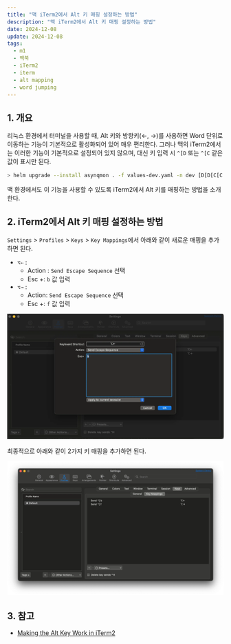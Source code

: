 ```yaml
---
title: "맥 iTerm2에서 Alt 키 매핑 설정하는 방법"
description: "맥 iTerm2에서 Alt 키 매핑 설정하는 방법"
date: 2024-12-08
update: 2024-12-08
tags:
  - m1
  - 맥북
  - iTerm2
  - iterm
  - alt mapping
  - word jumping
---
```


## 1. 개요

리눅스 환경에서 터미널을 사용할 때, Alt 키와 방향키(←, →)를 사용하면 Word 단위로 이동하는 기능이 기본적으로 활성화되어 있어 매우 편리한다. 그러나 맥의 iTerm2에서는 이러한 기능이 기본적으로 설정되어 있지 않으며, 대신 키 입력 시 `^[D` 또는 `^[C` 같은 값이 표시만 된다.

```bash
> helm upgrade --install asynqmon . -f values-dev.yaml -n dev [D[D[C[C
```

맥 환경에서도 이 기능을 사용할 수 있도록 iTerm2에서 Alt 키를 매핑하는 방법을 소개한다.

## 2. iTerm2에서 Alt 키 매핑 설정하는 방법

`Settings` > `Profiles` > `Keys` > `Key Mappings`에서 아래와 같이 새로운 매핑을 추가하면 된다.

- `⌥←` :
  - Action : `Send Escape Sequence` 선택
  - Esc +: `b` 값 입력
- `⌥→` :
  - Action: `Send Escape Sequence` 선택
  - Esc +: `f` 값 입력

![새로운 key 추가](image-20241208152913924.png)



최종적으로 아래와 같이 2가지 키 매핑을 추가하면 된다. 

![Key Mapping](image-20241208152923853.png)

## 3. 참고

- [Making the Alt Key Work in iTerm2](https://www.clairecodes.com/blog/2018-10-15-making-the-alt-key-work-in-iterm2/)
